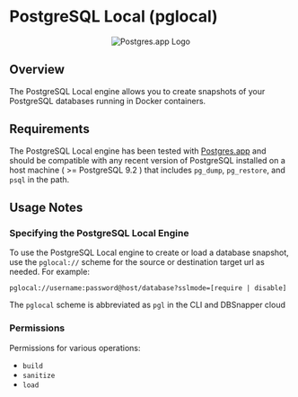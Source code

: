 # PostgreSQL Local (pglocal)

<p align="center">
  <img alt="Postgres.app Logo" src="/static/postgresapp-icon.png"  />
</p>

## Overview

The PostgreSQL Local engine allows you to create snapshots of your PostgreSQL databases running in Docker containers.

## Requirements

The PostgreSQL Local engine has been tested with [Postgres.app](https://postgresapp.com/) and  should be compatible with any recent version of PostgreSQL installed on a host machine ( >= PostgreSQL 9.2 ) that includes `pg_dump`, `pg_restore`, and `psql` in the path.

## Usage Notes

### Specifying the PostgreSQL Local Engine

To use the PostgreSQL Local engine to create or load a database snapshot, use the `pglocal://` scheme for the source or destination target url as needed. For example:

`pglocal://username:password@host/database?sslmode=[require | disable]`

The `pglocal` scheme is abbreviated as `pgl` in the CLI and DBSnapper cloud

### Permissions

Permissions for various operations:

- `build`
- `sanitize`
- `load`